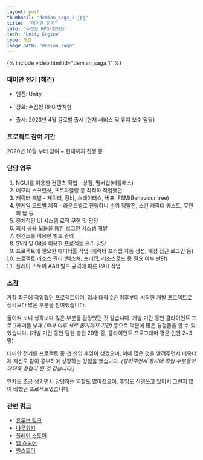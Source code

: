 ```yaml
---
layout: post
thumbnail: "demian_saga_2.jpg"
title:  "데미안 전기"
info: "수집형 RPG·방치형"
tech: "Unity Engine"
type: 해긴
image_path: "demian_saga"
---
```


{% include video.html id="demian_saga_1" %}

### 데미안 전기 (해긴)
* 엔진: Unity

* 장르: 수집형 RPG·방치형

* 출시: 2023년 4월 글로벌 출시 (현재 서비스 및 유지 보수 담당)



### 프로젝트 참여 기간
2020년 10월 부터 참여 ~ 현재까지 진행 중



### 담당 업무
1. NGUI를 이용한 컨텐츠 작업 - 상점, 맴버십(배틀패스)
2. 메모리 스크린샷, 프로파일링 등 최적화 작업했던
3. 캐릭터 개발 - 캐릭터, 장비, 스테이터스, 버프, FSM(Behaviour tree)
4. 인게임 모드별 제작 - 라운드별로 진행하니 순위 쟁탈전, 스킨 캐릭터 퀘스트, 무한의 탑 등
5. 전체적인 UI 시스템 로직 구현 및 담당
6. 회사 공용 모듈을 통한 로그인 시스템 개발
7. 젠킨스를 이용한 빌드 관리
8. SVN 및 Git을 이용한 프로젝트 관리 담당
9. 프로젝트에 필요한 에디터툴 작업 (캐릭터 프리팹 자동 생성, 계정 접근 로그인 등)
10. 프로젝트 리소스 관리 (텍스쳐, 프리팹, 리소스로드 등 필요 여부 판단)
11. 플레이 스토어 AAB 빌드 규격에 따른 PAD 작업



### 소감
가장 최근에 작업했던 프로젝트이며, 입사 대략 2년 이후부터 시작한 개발 프로젝트로 생각보다 많은 부분을 참여했습니다. 

돌이켜 보니 생각보다 많은 부분을 담당했던 것 같습니다. 개발 기간 동안 클라이언트 프로그래머들 부재 _(퇴사 이후 새로 뽑기까지 기간)_ 등으로 덕분에 많은 경험들을 할 수 있었습니다. (개발 기간 동안 팀원 총원 20명 중, 클라이언트 프로그래머 평균 인원 2~3명)

데미안 전기를 프로젝트 중 첫 신입 후임이 생겼으며, 이때 많은 것을 알려주면서 더욱더 제 자신도 같이 공부하며 성장하는 경험을 했습니다. _(알려주면서 동시에 작업 부분들이 더더욱 경험이 된 것 같습니다.)_

연차도 조금 생기면서 담당하는 역할도 많아졌으며, 후임도 신경쓰고 있어서 그런지 많이 바빴던 프로젝트였습니다.



### 관련 링크
* [유투브 링크](https://www.youtube.com/results?search_query=%EB%8D%B0%EB%AF%B8%EC%95%88%EC%A0%84%EA%B8%B0)
* [나무위키](https://namu.wiki/w/%EB%8D%B0%EB%AF%B8%EC%95%88%20%EC%A0%84%EA%B8%B0)
* [플레이 스토어](https://play.google.com/store/apps/details?id=com.haegin.pirates&hl=ko&gl=US)
* [앱 스토어](https://apps.apple.com/kr/app/%EB%8D%B0%EB%AF%B8%EC%95%88-%EC%A0%84%EA%B8%B0/id1618201654)
* [원스토어](https://m.onestore.co.kr/mobilepoc/apps/appsDetail.omp?prodId=0000767936)